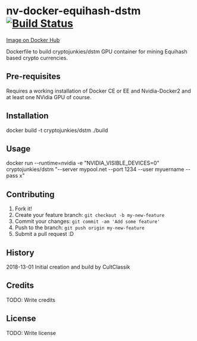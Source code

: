 # nv-docker-equihash-dstm [![Build Status](https://travis-ci.org/CultClassik/nv-docker-equihash-dstm.svg?branch=master)](https://travis-ci.org/CultClassik/nv-docker-equihash-dstm)
[Image on Docker Hub](https://hub.docker.com/r/cryptojunkies/dstm/)

Dockerfile to build cryptojunkies/dstm GPU container for mining Equihash based crypto currencies.

## Pre-requisites

Requires a working installation of Docker CE or EE and Nvidia-Docker2 and at least one NVidia GPU of course.

## Installation

docker build -t cryptojunkies/dstm ./build

## Usage

docker run --runtime=nvidia -e "NVIDIA_VISIBLE_DEVICES=0" cryptojunkies/dstm "--server mypool.net --port 1234 --user myuername --pass x"

## Contributing

1. Fork it!
2. Create your feature branch: `git checkout -b my-new-feature`
3. Commit your changes: `git commit -am 'Add some feature'`
4. Push to the branch: `git push origin my-new-feature`
5. Submit a pull request :D

## History

2018-13-01
Initial creation and build by CultClassik

## Credits

TODO: Write credits

## License

TODO: Write license